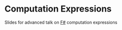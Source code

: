 # Computation Expressions

Slides for advanced talk on [F#](https://fsharp.org/) computation expressions